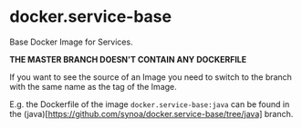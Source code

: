# docker.service-base
Base Docker Image for Services.

**THE MASTER BRANCH DOESN'T CONTAIN ANY DOCKERFILE**

If you want to see the source of an Image you need to switch to the branch with the same name as the tag of the Image.

E.g. the Dockerfile of the image `docker.service-base:java` can be found in the (java)[https://github.com/synoa/docker.service-base/tree/java] branch.
